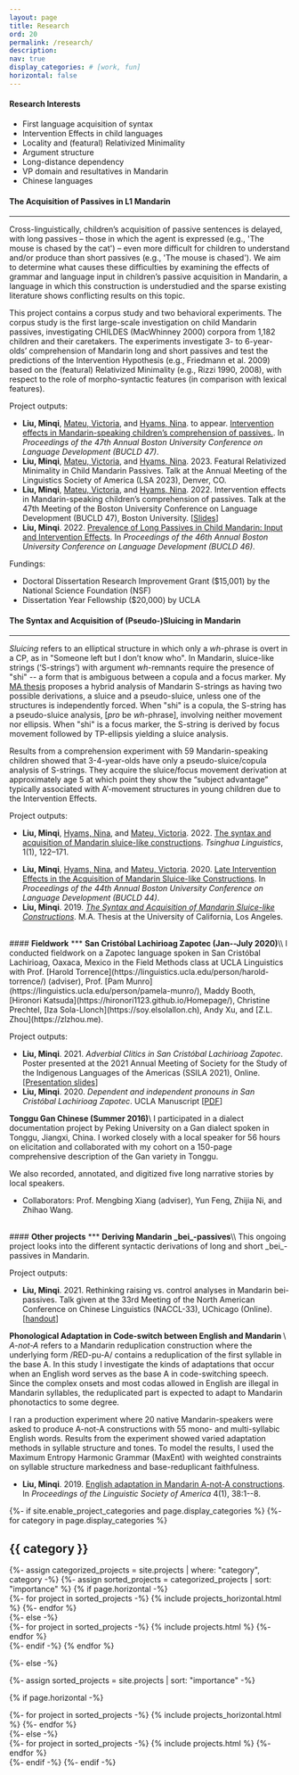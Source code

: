 ```yaml
---
layout: page
title: Research
ord: 20
permalink: /research/
description:
nav: true
display_categories: # [work, fun]
horizontal: false
---
```

#### <b>Research Interests</b>
* First language acquisition of syntax
* Intervention Effects in child languages
* Locality and (featural) Relativized Minimality 
* Argument structure 
* Long-distance dependency
* VP domain and resultatives in Mandarin
* Chinese languages

#### <b>The Acquisition of Passives in L1 Mandarin</b>
***

Cross-linguistically, children’s acquisition of passive sentences is delayed, with long passives – those in which the agent is expressed (e.g., 'The mouse is chased by the cat') – even more difficult for children to understand and/or produce than short passives (e.g., 'The mouse is chased'). We aim to determine what causes these difficulties by examining the effects of grammar and language input in children’s passive acquisition in Mandarin, a language in which this construction is understudied and the sparse existing literature shows conflicting results on this topic. 

This project contains a corpus study and two behavioral experiments. The corpus study is the first large-scale investigation on child Mandarin passives, investigating CHILDES (MacWhinney 2000) corpora from 1,182 children and their caretakers. The  experiments  investigate 3- to 6-year-olds’ comprehension of Mandarin long and short passives and test the predictions of the Intervention Hypothesis (e.g., Friedmann et al. 2009) based on the (featural) Relativized Minimality (e.g., Rizzi 1990, 2008), with respect to the role of morpho-syntactic features (in comparison with lexical features).

Project outputs:
* __Liu, Minqi__, [Mateu, Victoria](https://www.victoriamateu.com), and [Hyams, Nina](https://linguistics.ucla.edu/person/nina-hyams/). to appear. <a href="/assets/pdf/Liu_Mateu_Hyams_BUCLD47.pdf" target="_new">Intervention effects in Mandarin-speaking children’s comprehension of passives.</a>. In _Proceedings of the 47th Annual Boston University Conference on Language Development (BUCLD 47)_. 
* __Liu, Minqi__, [Mateu, Victoria](https://www.victoriamateu.com), and [Hyams, Nina](https://linguistics.ucla.edu/person/nina-hyams/). 2023. Featural Relativized Minimality in Child Mandarin Passives. Talk at the Annual Meeting of the Linguistics Society of America (LSA 2023), Denver, CO.
* __Liu, Minqi__, [Mateu, Victoria](https://www.victoriamateu.com), and [Hyams, Nina](https://linguistics.ucla.edu/person/nina-hyams/). 2022. Intervention effects in Mandarin-speaking children’s comprehension of passives. Talk at the 47th Meeting of the Boston University Conference on Language Development (BUCLD 47), Boston University. [<a href="/assets/pdf/Liu_BUCLD47_slides.pdf" target="_new">Slides</a>]
* __Liu, Minqi__. 2022. <a href="/assets/pdf/Liu_BUCLD46_LongPass.pdf" target="_new">Prevalence of Long Passives in Child Mandarin: Input and Intervention Effects</a>. In _Proceedings of the 46th Annual Boston University Conference on Language Development (BUCLD 46)_. 

Fundings:
* Doctoral Dissertation Research Improvement Grant ($15,001) by the National Science Foundation (NSF) 
* Dissertation Year Fellowship ($20,000) by UCLA

#### <b>The Syntax and Acquisition of (Pseudo-)Sluicing in Mandarin</b>
***
_Sluicing_ refers to an elliptical structure in which only a _wh_-phrase is overt in a CP, as in "Someone left but I don’t know who". In Mandarin, sluice-like strings (‘S-strings’) with argument _wh_-remnants require the presence of "shi" -- a form that is ambiguous between a copula and a focus marker. My [MA thesis](https://www.proquest.com/docview/2330601872/F87CEFA1CCBA4A89PQ) proposes a hybrid analysis of Mandarin S-strings as having two possible derivations, a sluice and a pseudo-sluice, unless one of the structures is independently forced. When "shi" is a copula, the S-string has a pseudo-sluice analysis, [_pro_ be _wh_-phrase], involving neither movement nor ellipsis. When "shi" is a focus marker, the S-string is derived by focus movement followed by TP-ellipsis yielding a sluice analysis. 

Results from a comprehension experiment with 59 Mandarin-speaking children showed that 3-4-year-olds have only a pseudo-sluice/copula analysis of S-strings. They acquire the sluice/focus movement derivation at approximately age 5 at which point they show the “subject advantage” typically associated with A’-movement structures in young children due to the Intervention Effects.

Project outputs:
* __Liu, Minqi__, [Hyams, Nina](https://linguistics.ucla.edu/person/nina-hyams/), and [Mateu, Victoria](https://www.victoriamateu.com). 2022. <a href="/assets/pdf/Liu_et_al_2022_Mandarin_sluicing.pdf" target="_new">The syntax and acquisition of Mandarin sluice-like constructions</a>. _Tsinghua  Linguistics_, 1(1), 122–171.
<!-- , Commercial Press, Beijing -->
* __Liu, Minqi__, [Hyams, Nina](https://linguistics.ucla.edu/person/nina-hyams/), and [Mateu, Victoria](https://www.victoriamateu.com). 2020. <a href="/assets/pdf/Liu_BUCLD44_sluicing.pdf" target="_new">Late Intervention Effects in the Acquisition of Mandarin Sluice-like Constructions</a>. In _Proceedings of the 44th Annual Boston University Conference on Language Development (BUCLD 44)_. 
* __Liu, Minqi__. 2019. _[The Syntax and Acquisition of Mandarin Sluice-like Constructions](https://www.proquest.com/docview/2330601872/F87CEFA1CCBA4A89PQ)_. M.A. Thesis at the University of California, Los Angeles.



<br>
#### <b>Fieldwork</b>
***
<strong>San Cristóbal Lachirioag Zapotec (Jan--July 2020)</strong>\\
I conducted fieldwork on a Zapotec language spoken in San Cristóbal Lachirioag, Oaxaca, Mexico in the Field Methods class at UCLA Linguistics with Prof. [Harold Torrence](https://linguistics.ucla.edu/person/harold-torrence/) (adviser), Prof. [Pam Munro](https://linguistics.ucla.edu/person/pamela-munro/), Maddy Booth, [Hironori Katsuda](https://hironori1123.github.io/Homepage/), Christine Prechtel, [Iza Sola-Llonch](https://soy.elsolallon.ch), Andy Xu, and [Z.L. Zhou](https://zlzhou.me). 


Project outputs:
* __Liu, Minqi__. 2021. _Adverbial Clitics in San Cristóbal Lachirioag Zapotec_. Poster presented at the 2021 Annual Meeting of Society for the Study of the Indigenous Languages of the Americas (SSILA 2021), Online. [<a href="/assets/pdf/Liu_SSILA2021_AdvClitics.pdf" target="_new">Presentation slides</a>]
* __Liu, Minqi__. 2020. _Dependent and independent pronouns in San Cristóbal Lachirioag Zapotec_. UCLA Manuscript [<a href="/assets/pdf/Liu_SCLZ_pronoun.pdf" target="_new">PDF</a>]


<strong>Tonggu Gan Chinese (Summer 2016)</strong>\\
I participated in a dialect documentation project by Peking University on a Gan dialect spoken in Tonggu, Jiangxi, China. I worked closely with a local speaker for 56 hours on elicitation and collaborated with my cohort on a 150-page comprehensive description of the Gan variety in Tonggu.
<!-- , including its phonetics and phonological systems, as well as a general introduction to its lexicon and characteristic syntax structures -->
We also recorded, annotated, and digitized five long narrative stories by local  speakers. 
<!-- * Speaker: Xinxing Shuai -->
* Collaborators: Prof. Mengbing Xiang (adviser), Yun Feng, Zhijia Ni, and Zhihao Wang.





<br>
#### <b>Other projects</b>
***
<strong>Deriving Mandarin _bei_-passives</strong>\\
This ongoing project looks into the different syntactic derivations of long and short _bei_-passives in Mandarin. 

Project outputs:
* __Liu, Minqi__. 2021. Rethinking raising vs. control analyses in Mandarin bei-passives. Talk given at the 33rd Meeting of the North American Conference on Chinese Linguistics (NACCL-33), UChicago (Online). [<a href="/assets/pdf/Liu_NACCL33_handout.pdf" target="_new">handout</a>]

<strong>Phonological Adaptation in Code-switch between English and Mandarin </strong>\\
_A-not-A_ refers to a Mandarin reduplication construction where the underlying form /RED-pu-A/ contains a reduplication of the first syllable in the base A. In this study I investigate the kinds of adaptations that occur when an English word serves as the base A in code-switching speech. Since the complex onsets and most codas allowed in English are illegal in Mandarin syllables, the reduplicated part is expected to adapt to Mandarin phonotactics to some degree. 

I ran a production experiment where 20 native Mandarin-speakers were asked to produce A-not-A constructions with 55 mono- and multi-syllabic English words. Results from the experiment showed varied adaptation methods in syllable structure and tones. To model the results, I used the Maximum Entropy Harmonic Grammar (MaxEnt) with weighted constraints on syllable structure markedness and base-reduplicant faithfulness.

* __Liu, Minqi__. 2019. <a href="/assets/pdf/Liu_LSA2019_A-not-A_paper.pdf" target="_new">English adaptation in Mandarin A-not-A constructions</a>. In _Proceedings of the Linguistic Society of America_ 4(1), 38:1--8.



<!-- pages/projects.md -->
<div class="projects">
{%- if site.enable_project_categories and page.display_categories %}
  <!-- Display categorized projects -->
  {%- for category in page.display_categories %}
  <h2 class="category">{{ category }}</h2>
  {%- assign categorized_projects = site.projects | where: "category", category -%}
  {%- assign sorted_projects = categorized_projects | sort: "importance" %}
  <!-- Generate cards for each project -->
  {% if page.horizontal -%}
  <div class="container">
    <div class="row row-cols-2">
    {%- for project in sorted_projects -%}
      {% include projects_horizontal.html %}
    {%- endfor %}
    </div>
  </div>
  {%- else -%}
  <div class="grid">
    {%- for project in sorted_projects -%}
      {% include projects.html %}
    {%- endfor %}
  </div>
  {%- endif -%}
  {% endfor %}

{%- else -%}
<!-- Display projects without categories -->
  {%- assign sorted_projects = site.projects | sort: "importance" -%}
  <!-- Generate cards for each project -->
  {% if page.horizontal -%}
  <div class="container">
    <div class="row row-cols-2">
    {%- for project in sorted_projects -%}
      {% include projects_horizontal.html %}
    {%- endfor %}
    </div>
  </div>
  {%- else -%}
  <div class="grid">
    {%- for project in sorted_projects -%}
      {% include projects.html %}
    {%- endfor %}
  </div>
  {%- endif -%}
{%- endif -%}
</div>
